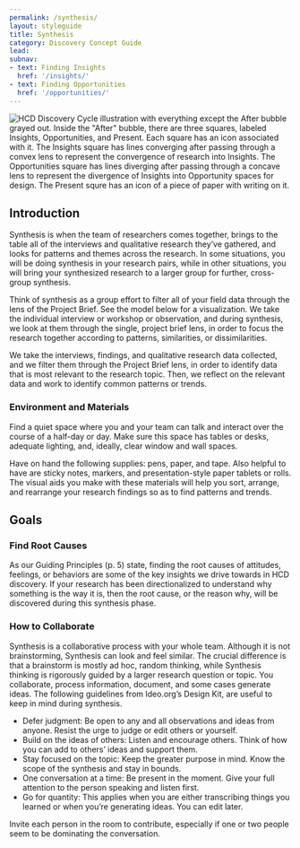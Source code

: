 ```yaml
---
permalink: /synthesis/
layout: styleguide
title: Synthesis
category: Discovery Concept Guide
lead:
subnav:
- text: Finding Insights
  href: '/insights/'
- text: Finding Opportunities
  href: '/opportunities/'
---
```


![HCD Discovery Cycle illustration with everything except the After bubble grayed out. Inside the "After" bubble, there are three squares, labeled Insights, Opportunities, and Present. Each square has an icon associated with it. The Insights square has lines converging after passing through a convex lens to represent the convergence of research into Insights. The Opportunities square has lines diverging after passing through a concave lens to represent the divergence of Insights into Opportunity spaces for design. The Present squre has an icon of a piece of paper with writing on it.](/assets/img/New-Diagrams-during-04.svg)

## Introduction

Synthesis is when the team of researchers comes together, brings to the table all of the interviews and qualitative research they’ve gathered, and looks for patterns and themes across the research.
In some situations, you will be doing synthesis in your research pairs, while in other situations, you will bring your synthesized research to a larger group for further, cross-group synthesis.

Think of synthesis as a group effort to filter all of your field data through the lens of the Project Brief. See the model below for a visualization. We take the individual interview or workshop or observation, and during synthesis, we look at them through the single, project brief lens, in order to focus the research together according to patterns, similarities, or dissimilarities.

We take the interviews, findings, and qualitative research data collected, and we filter them through the Project Brief lens, in order to identify data that is most relevant to the research topic. Then, we reflect on the relevant data and work to identify common patterns
or trends.

### Environment and Materials

Find a quiet space where you and your team can talk and interact over the course of a half-day or day. Make sure this space has tables or desks, adequate lighting, and, ideally, clear window and wall spaces.

Have on hand the following supplies: pens, paper, and tape. Also helpful to have are sticky notes, markers, and presentation-style paper tablets or rolls. The visual aids you make with these materials will help you sort, arrange, and rearrange your research findings so as to find patterns and trends.

## Goals

### Find Root Causes

As our Guiding Principles (p. 5) state, finding the root causes of attitudes, feelings, or behaviors are some of the key insights we drive towards in HCD discovery. If your research has been directionalized to understand why something is the way it is, then the root cause, or the reason why, will be discovered during this synthesis phase.

### How to Collaborate

Synthesis is a collaborative process with your whole team. Although it is not brainstorming, Synthesis can look and feel similar. The crucial difference is that a brainstorm is mostly ad hoc, random thinking, while Synthesis thinking is rigorously guided by a larger research question or topic. You collaborate, process information, document, and some cases generate ideas. The following guidelines from Ideo.org’s Design Kit, are useful to keep in mind during synthesis.

* Defer judgment: Be open to any and all observations and ideas from anyone. Resist the urge to judge or edit others
or yourself.
* Build on the ideas of others: Listen and encourage others. Think of how you can add to others’ ideas and support them.
* Stay focused on the topic: Keep the greater purpose in mind. Know the scope of the synthesis and stay in bounds.
* One conversation at a time: Be present in the moment. Give your full attention to the person speaking and listen first.
* Go for quantity: This applies when you are either transcribing things you learned or when you’re generating ideas. You can edit later.

Invite each person in the room to contribute, especially if one or two people seem to be dominating the conversation.
